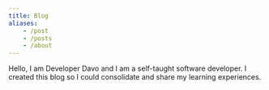 ```yaml
---
title: Blog
aliases:
    - /post
    - /posts
    - /about
---
```

Hello, I am Developer Davo and I am a self-taught software developer. 
I created this blog so I could consolidate and share my learning experiences.
